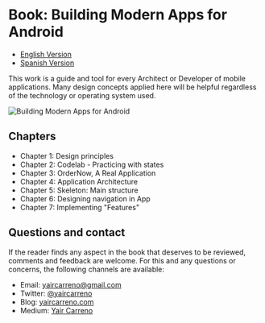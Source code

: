 # Book: Building Modern Apps for Android

- [English Version](https://leanpub.com/building-modern-apps-for-android)
- [Spanish Version](https://leanpub.com/building-modern-apps-for-android-spanish)

This work is a guide and tool for every Architect or Developer of mobile applications. Many design concepts applied here will be helpful regardless of the technology or operating system used.

![Building Modern Apps for Android](https://github.com/yaircarreno/building-modern-apps-for-android-code/blob/main/screenshot/posts-cover.png)

## Chapters

- Chapter 1: Design principles
- Chapter 2: Codelab - Practicing with states
- Chapter 3: OrderNow, A Real Application
- Chapter 4: Application Architecture
- Chapter 5: Skeleton: Main structure
- Chapter 6: Designing navigation in App
- Chapter 7: Implementing "Features"

## Questions and contact

If the reader finds any aspect in the book that deserves to be reviewed, comments and feedback are welcome. For this and any questions or concerns, the following channels are available:

* Email: yaircarreno@gmail.com
* Twitter: [@yaircarreno](https://twitter.com/yaircarreno)
* Blog: [yaircarreno.com](https://www.yaircarreno.com/)
* Medium: [Yair Carreno](https://medium.com/@yaircarreno)
